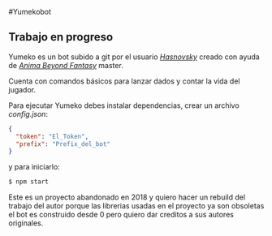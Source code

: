 
#Yumekobot
## Trabajo en progreso

Yumeko es un bot subido a git por el usuario [*Hasnovsky*](https://github.com/Hasnovsky) creado con ayuda de [*Anima Beyond Fantasy*](http://www.edgeent.com/libros/coleccion/anima_beyond_fantasy)
master.

Cuenta con comandos básicos para lanzar dados y contar la vida del jugador.

Para ejecutar Yumeko debes instalar dependencias, crear un archivo *config.json*:

```json 
{
  "token": "El_Token",
  "prefix": "Prefix_del_bot"
}
```

y para iniciarlo:

```sh 
$ npm start
```
Este es un proyecto abandonado en 2018 y quiero hacer un rebuild del trabajo del autor porque las librerias usadas en el proyecto ya son obsoletas
el bot es construido desde 0 pero quiero dar creditos a sus autores originales.
